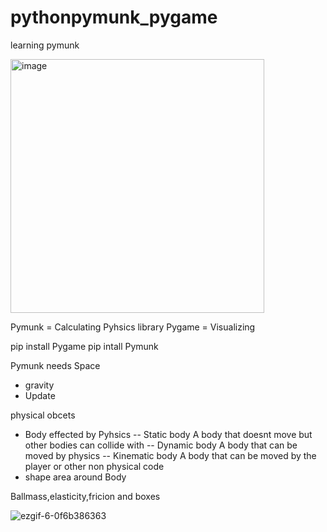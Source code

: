 # pythonpymunk_pygame
learning pymunk

<img width="406" alt="image" src="https://github.com/eisikogl/pythonpymunk_pygame/assets/98874999/0e8ab7a3-af4e-426a-800e-a5badc1c527a">


Pymunk = Calculating Pyhsics library
Pygame = Visualizing

pip install Pygame
pip intall Pymunk

Pymunk needs Space 
- gravity
- Update

physical obcets
- Body effected by Pyhsics
-- Static body A body that doesnt move but other bodies can collide with
-- Dynamic body A body that can be moved by physics
-- Kinematic body A body that can be moved by the player or other non physical code
- shape area around Body

Ballmass,elasticity,fricion and boxes

![ezgif-6-0f6b386363](https://github.com/eisikogl/pythonpymunk_pygame/assets/98874999/d587ef1e-160e-491f-a907-3838b2a6cfb5)




